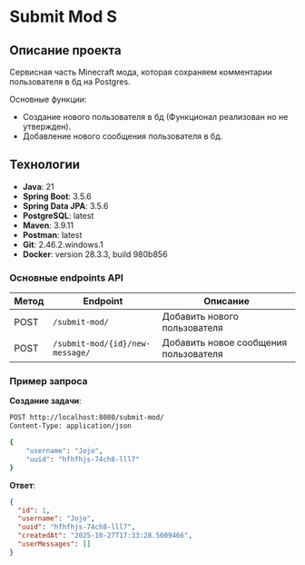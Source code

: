 # Submit Mod S

## Описание проекта

Сервисная часть Minecraft мода, которая сохраняем комментарии пользователя в бд на Postgres.

Основные функции:
- Создание нового пользователя в бд (Функционал реализован но не утвержден).
- Добавление нового сообщения пользователя в бд.

## Технологии

- **Java**: 21
- **Spring Boot**: 3.5.6
- **Spring Data JPA**: 3.5.6
- **PostgreSQL**: latest
- **Maven**: 3.9.11
- **Postman**: latest
- **Git**: 2.46.2.windows.1
- **Docker**: version 28.3.3, build 980b856

### Основные endpoints API

| Метод | Endpoint                        | Описание                              |
|-------|---------------------------------|---------------------------------------|
| POST  | `/submit-mod/`                  | Добавить нового пользователя          |
| POST  | `/submit-mod/{id}/new-message/` | Добавить новое сообщения пользователя |

### Пример запроса
**Создание задачи**:
```bash
POST http://localhost:8080/submit-mod/
Content-Type: application/json

{
    "username": "Jojo",
    "uuid": "hfhfhjs-74ch8-lll7" 
}
```

**Ответ**:
```json
{
  "id": 1,
  "username": "Jojo",
  "uuid": "hfhfhjs-74ch8-lll7",
  "createdAt": "2025-10-27T17:33:28.5609466",
  "userMessages": []
}
```